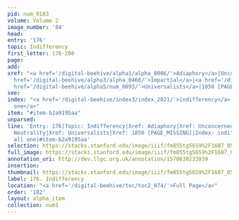 ```yaml
---
pid: num_0183
volume: Volume 2
image_number: '84'
head: 
entry: '176'
topic: Indifferency
first_letter: 176-200
page: 
add: 
xref: "<a href='/digital-beehive/alpha1/alpha_0006/'>Adiaphory</a>|Unconcerned|<a
  href='/digital-beehive/alpha3/alpha_0460/'>Impartial</a>|<a href='/digital-beehive/alpha3/alpha_0637/'>Neutrality</a>|<a
  href='/digital-beehive/alpha5/num_0093/'>Universalists</a>|1850 [PAGE_MISSING]"
see: 
index: "<a href='/digital-beehive/index3/index_2021/'>indifferency</a>|<a href='/digital-beehive/index1/index_0100/'>all
  one</a>"
item: "#item-b2a9195aa"
unparsed: 
line: 'Entry: 176|Topic: Indifferency|Xref: Adiaphory|Xref: Unconcerned|Xref: Impartial|Xref:
  Neutrality|Xref: Universalists|Xref: 1850 [PAGE_MISSING]|Index: indifferency|Index:
  all one|#item-b2a9195aa'
selection: https://stacks.stanford.edu/image/iiif/fm855tg5659%2F1607_0551/853,2652,2944,585/full/0/default.jpg
full_image: https://stacks.stanford.edu/image/iiif/fm855tg5659%2F1607_0551/full/full/0/default.jpg
annotation_uri: http://dev.llgc.org.uk/annotation/1570638233939
insertion: 
thumbnail: https://stacks.stanford.edu/image/iiif/fm855tg5659%2F1607_0551/853,2652,600,180/250,/0/default.jpg
label: 176. Indifferency
location: "<a href='/digital-beehive/toc/toc2_074/'>Full Page</a>"
order: '182'
layout: alpha_item
collection: num1
---
```

